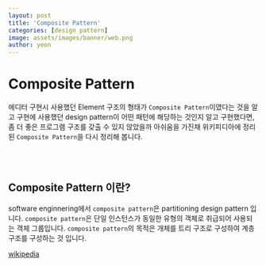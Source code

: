 ```yaml
---
layout: post
title: 'Composite Pattern'
categories: [design pattern]
image: assets/images/banner/web.png
author: yeon
---
```


# Composite Pattern

에디터 구현시 사용했던 Element 구조의 형태가 `Composite Pattern`이였다는 것을 알고 구현에 사용했던 design pattern이 어떤 패턴에 해당하는 것인지 알고 구현했다면, 좀 더 좋은 프로그램 구조를 갖출 수 있지 않았을까 아쉬움을 가진채 위키피디아에 정리된 `Composite Pattern`을 다시 정리해 봅니다. <br>

<br><br>

## Composite Pattern 이란?

software enginnering에서 `composite pattern`은 partitioning design pattern 입니다. `composite pattern`은 단일 인스턴스가 동일한 유형의 객체로 취급되어 사용되는 객체 그룹입니다. `composite pattern`의 목적은 개체를 트리 구조로 구성하여 계층 구조를 구성하는 것 입니다. <br>

[wikipedia](https://en.wikipedia.org/wiki/Composite_pattern) <br>

<br>
